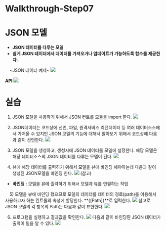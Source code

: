 # Walkthrough-Step07

# JSON 모델
* **JSON 데이터를 다루는 모델**
* **쉽게 JSON 데이터에서 데이터를 가져오거나 업데이트가 가능하도록 함수를 제공한다.**

⠀
~JSON 데이터 예제~
![](Walkthrough-Step07/image.png)

**API**
![](Walkthrough-Step07/image%202.png)

# 실습

1) JSON 모델을 사용하기 위해서 JSON 컨트롤 모듈을 import 한다.
![](Walkthrough-Step07/image%203.png)

2) JSON데이터는 코드상에 선언, 파일, 원격서비스 리턴데이터 등 여러 데이터소스에서 가져올 수 있지만 JSON 모델의 기능에 대해서 알아보기 위해서 코드상에 다음과 같이 선언한다.
![](Walkthrough-Step07/image%204.png)

3) JSON 모델을 생성하고, 생성시에 JSON 데이터를 모델에 설정한다. 해당 모델은 해당 데이터소스의 JSON 데이터를 다루는 모델이 된다.
![](Walkthrough-Step07/image%205.png)

4) 뷰에 해당 데이터를 출력하기 위해서 모델을 뷰에 바인딩 해야하는데 다음과 같이 생성된 JSON모델을 바인딩 한다.
![](Walkthrough-Step07/image%206.png)
(참고)
* **바인딩** : 모델을 뷰에 출력하기 위해서 모델과 뷰를 연결하는 작업

⠀
5) 모델을 뷰에 바인딩 했으므로 모델의 데이터를 데이터의 경로(path)를 이용해서 사용하고자 하는 컨트롤의 속성에 할당한다. **{[Path]}**로 입력한다.
![](Walkthrough-Step07/image%207.png)
참고로 JSON 모델의 각 항목의 Path는 다음과 같이 표현한다.
![](Walkthrough-Step07/image%208.png)

6) 프로그램을 실행하고 결과값을 확인한다.
![](Walkthrough-Step07/image%209.png)<!-- {"width":492} -->
다음과 같이 바인딩된 JSON 데이터가 출력이 됨을 알 수 있다.
![](Walkthrough-Step07/image%2010.png)